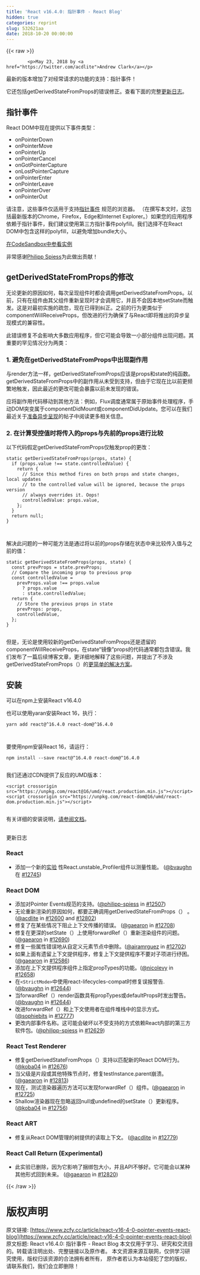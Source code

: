 ```yaml
---
title: 'React v16.4.0: 指针事件 - React Blog'
hidden: true
categories: reprint
slug: 532621aa
date: 2018-10-20 00:00:00
---
```


{{< raw >}}

            <p>May 23, 2018 by <a href="https://twitter.com/acdlite">Andrew Clark</a></p>
<p>最新的版本增加了对经常请求的功能的支持：指针事件！</p>
<p>它还包括getDerivedStateFromProps的错误修正。查看下面的完整<a href="https://reactjs.org/blog/2018/05/23/react-v-16-4.html#bugfix-for-getderivedstatefromprops/#changelog">更新日志</a>。</p>
<h2><a href="https://reactjs.org/blog/2018/05/23/react-v-16-4.html#bugfix-for-getderivedstatefromprops/#pointer-events"></a>指针事件</h2>
<p>React DOM中现在提供以下事件类型：</p>
<ul>
<li>onPointerDown</li>
<li>onPointerMove</li>
<li>onPointerUp</li>
<li>onPointerCancel</li>
<li>onGotPointerCapture</li>
<li>onLostPointerCapture</li>
<li>onPointerEnter</li>
<li>onPointerLeave</li>
<li>onPointerOver</li>
<li>onPointerOut</li>
</ul>
<p>请注意，这些事件仅适用于支持<a href="https://developer.mozilla.org/en-US/docs/Web/API/Pointer_events">指针事件</a> 规范的浏览器。 （在撰写本文时，这包括最新版本的Chrome，Firefox，Edge和Internet Explorer。）如果您的应用程序依赖于指针事件，我们建议使用第三方指针事件polyfill。我们选择不在React DOM中包含这样的polyfill，以避免增加bundle大小。</p>
<p><a href="https://codesandbox.io/api/v1/sandboxes/define?parameters=N4IgZglgNgpgziAXKADgQwMYGs0HMYB0AVnAPYB2SoGFALjObVSACYwoNvkYTzMBOMTE0QgoaenCYAaEIOEBaFqQC2SMRPhMAvrtkRybAB7EEyEDUYMRICCpSl-tAAQAlIRhdh-q5wHJ5Tz8AbgAdcjsHJzcPWgARAHkAWWdvXwDYpVUQ8PDLKWcAYQBJV0KAGQBRAH0AZWKALUrnAF5nAA4AVjDyPPE4OGc4_jwAIVIjZxgjekNB92ECQtUHcmtnYHDnZylNVo2t7ecACzQ4QrQUWgBXQURUtCg4GGlD7Z5-DFhymDBae_aAAZXuQjs4Pl8YAAVUgoAHAw7aHrbCBwYZ4XAGXD7MCPZ7I5woQQANwgpGucB-f32gIJRJgpPJcBhKBpPUOFDipAA7qC2gz1i0AHwHUFHWjHVEEVHo3CY8jYtq0fjXGAE7YCxgEWhofj4WgEZ60AAKpAM9H4FyutxgAApNQaHOaYPxiiwAJTssXbAD0PucAHUYDtaI5gxLgwYILQII9waRHCwDJpBqHnAAjYNodOwZxpjCPDDXcT0PPHYMYU4K-BvZx-5wll3OCgEWsSqXTZXCU1waNk8hxGBQHX24nWT2Ir3bChJUhj_YO1oizbe5wQMDOW0AQnbcGlaJGcqx7tFYO2ghu_HI6uc2lr-RcwFgf2kedh2n2u4InZGnh7fc5IcRwdCdelXL8jVqHV6FtW1gAhb5floV8EOhd8T2FTcVzPcEIE-RC_nuVCqRcABqBskJBHDUJZIi8MhFlnHI0MUCoo5tHdUDtiRXIxQoABVVl-THRgl03L8ZUPeVFQeJ4YC45tyAAcVIWgrUvYNhMFEUIJgWgoM0ODTnOS4NPuZVVQ4gkKHKUgpHUm0FxElxhTbSU90g6C7WAYyHLuWTnis3iNRmX8TTsgCByAtAnO008jgfCjqS0rV0HwAANG9EpY2LUrwGAAE0sooAo2GHGK2mws9n3-JKXAUMspXpRkKRItiwRY8zYWcBqv2askKRZdrbxvPqSQGykkP2GrRvcgh-qZRilVhG8L1uUEyp1AkeLA89OBdW0Tyq94SsfXzTJtFD6II5DcPwtCUA_JU5t2egpwS06MwmKCAE9c0q2ttnTRMXXuPwAEYUEmMgoAgFhnAAYhYABOFGUb8YbthUXV5TB8HASh5xAWcAAmAmjAxwHnBUAwAAkYAgXBjlqgAWQEEVXbZuThiU8fZgBSSnOcJCKYwoMHBBLCAxyFsEdvvT7UN-_74rBbmWF5opSgqGp6iaTGTgZpnapKMoqjqRpKgN4H-DYfhXDQJMKXuU2dYtpo61Jg2HF7MXyDB7MYeuehZeqpC6Putqqc6u6GNha3MCwXAfGuQxligRx7nO61BGcAB-fwc1VPxnDB5OYAYUOOvJSsAEFPH7MHyAoGAq5G4KjjWq9NypgAeJNiRDP6YBaYBgaMZWYG0IUqe2fvpdno4pGH0eldoYe72FsEKFNZ1-C5XlR6_TkeXITecO38hd6sfhZzHI-5pnOcp8X6cr7NG_BIfqUBMe1_FOvhaC43Ahzfz3L_c-F834qXCnvPyI9gDH2UqpeBkCoE2TsrAm-8CwEEAwfZC6gg0Fnh9DPYWvcfQDzIWCBSm9N7hAWJ4RISQCCCEMAdQ4vdZTjEmKQtiygiwqGsAQfUlRYBCMYKMH6bpbQBATLQPw7pwigRANofQ7CTDMxUFAZglhZg2HnoPOGLRQhyHkaYoUFCqGqN0EAA">在CodeSandbox中参看实例</a></p>
<p>非常感谢<a href="https://github.com/philipp-spiess">Philipp Spiess</a>为此做出贡献！</p>
<h2><a href="https://reactjs.org/blog/2018/05/23/react-v-16-4.html#bugfix-for-getderivedstatefromprops/#bugfix-for-getderivedstatefromprops"></a>getDerivedStateFromProps的修改</h2>
<p>无论更新的原因如何，每次呈现组件时都会调用getDerivedStateFromProps。以前，只有在组件由其父组件重新呈现时才会调用它，并且不会因本地setState而触发。这是对最初实施的疏忽，现在已得到纠正。之前的行为更类似于componentWillReceiveProps，但改进的行为确保了与React即将推出的异步呈现模式的兼容性。</p>
<p>此错误修复不会影响大多数应用程序，但它可能会导致一小部分组件出现问题。其重要的罕见情况分为两类：</p>
<h3><a href="https://reactjs.org/blog/2018/05/23/react-v-16-4.html#bugfix-for-getderivedstatefromprops/#1-avoid-side-effects-in-getderivedstatefromprops"></a>1. 避免在getDerivedStateFromProps中出现副作用</h3>
<p>与render方法一样，getDerivedStateFromProps应该是props和state的纯函数。 getDerivedStateFromProps中的副作用从未受到支持，但由于它现在比以前更频繁地触发，因此最近的更改可能会暴露以前未发现的错误。</p>
<p>应将副作用代码移动到其他方法：例如，Flux调度通常属于原始事件处理程序，手动DOM突变属于componentDidMount或componentDidUpdate。您可以在我们最近关于<a href="https://reactjs.org/blog/2018/03/27/update-on-async-rendering.html">准备异步呈现</a>的帖子中阅读更多相关信息。</p>
<h3><a href="https://reactjs.org/blog/2018/05/23/react-v-16-4.html#bugfix-for-getderivedstatefromprops/#2-compare-incoming-props-to-previous-props-when-computing-controlled-values"></a>2. 在计算受控值时将传入的props与先前的props进行比较</h3>
<p>以下代码假定getDerivedStateFromProps仅触发prop的更改：</p>
<pre><code class="hljs pf">static getDerivedStateFromProps(props, <span class="hljs-keyword">state</span>) {
  if (props.value !== <span class="hljs-keyword">state</span>.controlledValue) {
    return {
      // Since this method fires <span class="hljs-keyword">on</span> both props and <span class="hljs-keyword">state</span> changes, local updates
      // <span class="hljs-keyword">to</span> the controlled value will be ignored, because the props version
      // always overrides it. Oops!
      controlledValue: props.value,
    };
  }
  return null;
}

</code></pre><p>解决此问题的一种可能方法是通过将以前的props存储在状态中来比较传入值与之前的值：</p>
<pre><code class="hljs pf">static getDerivedStateFromProps(props, <span class="hljs-keyword">state</span>) {
  const prevProps = <span class="hljs-keyword">state</span>.prevProps;
  // Compare the incoming prop <span class="hljs-keyword">to</span> previous prop
  const controlledValue =
    prevProps.value !== props.value
      ? props.value
      : <span class="hljs-keyword">state</span>.controlledValue;
  return {
    // Store the previous props <span class="hljs-keyword">in</span> <span class="hljs-keyword">state</span>
    prevProps: props,
    controlledValue,
  };
}

</code></pre><p>但是，无论是使用较新的getDerivedStateFromProps还是遗留的componentWillReceiveProps，在state“镜像”props的代码通常都包含错误。我们发布了一篇后续博客文章，更详细地解释了这些问题，并提出了不涉及getDerivedStateFromProps（）的<a href="https://reactjs.org/blog/2018/06/07/you-probably-dont-need-derived-state.html">更简单的解决方案</a>。</p>
<h2><a href="https://reactjs.org/blog/2018/05/23/react-v-16-4.html#bugfix-for-getderivedstatefromprops/#installation"></a>安装</h2>
<p>可以在npm上安装React v16.4.0</p>
<p>也可以使用yaran安装React 16，执行：</p>
<pre><code class="hljs lsl">yarn add react@^<span class="hljs-number">16.4</span><span class="hljs-number">.0</span> react-dom@^<span class="hljs-number">16.4</span><span class="hljs-number">.0</span>

</code></pre><p>要使用npm安装React 16，请运行：</p>
<pre><code class="hljs lsl">npm install --save react@^<span class="hljs-number">16.4</span><span class="hljs-number">.0</span> react-dom@^<span class="hljs-number">16.4</span><span class="hljs-number">.0</span>

</code></pre><p>我们还通过CDN提供了反应的UMD版本：</p>
<pre><code class="hljs xml"><span class="hljs-tag">&lt;<span class="hljs-name">script</span> <span class="hljs-attr">crossorigin</span> <span class="hljs-attr">src</span>=<span class="hljs-string">"https://unpkg.com/react@16/umd/react.production.min.js"</span>&gt;</span><span class="undefined"></span><span class="hljs-tag">&lt;/<span class="hljs-name">script</span>&gt;</span>
<span class="hljs-tag">&lt;<span class="hljs-name">script</span> <span class="hljs-attr">crossorigin</span> <span class="hljs-attr">src</span>=<span class="hljs-string">"https://unpkg.com/react-dom@16/umd/react-dom.production.min.js"</span>&gt;</span><span class="undefined"></span><span class="hljs-tag">&lt;/<span class="hljs-name">script</span>&gt;</span>

</code></pre><p>有关详细的安装说明，<a href="https://reactjs.org/docs/installation.html">请参阅文档</a>。</p>
<h2><a href="https://reactjs.org/blog/2018/05/23/react-v-16-4.html#bugfix-for-getderivedstatefromprops/#changelog"></a></h2>
<p>更新日志</p>
<h3><a href="https://reactjs.org/blog/2018/05/23/react-v-16-4.html#bugfix-for-getderivedstatefromprops/#react"></a>React</h3>
<ul>
<li>添加一个新的<a href="https://github.com/reactjs/rfcs/pull/51">实验</a> 性React.unstable_Profiler组件以测量性能。 (<a href="https://github.com/bvaughn">@bvaughn</a> 在 <a href="https://github.com/facebook/react/pull/12745">#12745</a>)</li>
</ul>
<h3><a href="https://reactjs.org/blog/2018/05/23/react-v-16-4.html#bugfix-for-getderivedstatefromprops/#react-dom"></a>React DOM</h3>
<ul>
<li>添加对Pointer Events规范的支持。(<a href="https://github.com/philipp-spiess">@philipp-spiess</a> in <a href="https://github.com/facebook/react/pull/12507">#12507</a>)</li>
<li>无论重新渲染的原因如何，都要正确调用getDerivedStateFromProps（） 。(<a href="https://github.com/acdlite">@acdlite</a> in <a href="https://github.com/facebook/react/pull/12600">#12600</a> and <a href="https://github.com/facebook/react/pull/12802">#12802</a>)</li>
<li>修复了在某些情况下阻止上下文传播的错误。 (<a href="https://github.com/gaearon">@gaearon</a> in <a href="https://github.com/facebook/react/pull/12708">#12708</a>)</li>
<li>修复在更深的setState（）上使用forwardRef（）重新渲染组件的问题。 (<a href="https://github.com/gaearon">@gaearon</a> in <a href="https://github.com/facebook/react/pull/12690">#12690</a>)</li>
<li>修复一些属性错误地从自定义元素节点中删除。(<a href="https://github.com/airamrguez">@airamrguez</a> in <a href="https://github.com/facebook/react/pull/12702">#12702</a>)</li>
<li>如果上面有遗留上下文提供程序，修复上下文提供程序不要对子项进行纾困。(<a href="https://github.com/gaearon">@gaearon</a> in <a href="https://github.com/facebook/react/pull/12586">#12586</a>)</li>
<li>添加在上下文提供程序组件上指定propTypes的功能。(<a href="https://github.com/nicolevy">@nicolevy</a> in <a href="https://github.com/facebook/react/pull/12658">#12658</a>)</li>
<li>在<code>&lt;StrictMode&gt;</code>中使用react-lifecycles-compat时修复误报警告. (<a href="https://github.com/bvaughn">@bvaughn</a> in <a href="https://github.com/facebook/react/pull/12644">#12644</a>)</li>
<li>当forwardRef（）render函数具有propTypes或defaultProps时发出警告。(<a href="https://github.com/bvaughn">@bvaughn</a> in <a href="https://github.com/facebook/react/pull/12644">#12644</a>)</li>
<li>改进forwardRef（）和上下文使用者在组件堆栈中的显示方式。(<a href="https://github.com/sophiebits">@sophiebits</a> in <a href="https://github.com/facebook/react/pull/12777">#12777</a>)</li>
<li>更改内部事件名称。这可能会破坏以不受支持的方式依赖React内部的第三方软件包。(<a href="https://github.com/philipp-spiess">@philipp-spiess</a> in <a href="https://github.com/facebook/react/pull/12629">#12629</a>)</li>
</ul>
<h3><a href="https://reactjs.org/blog/2018/05/23/react-v-16-4.html#bugfix-for-getderivedstatefromprops/#react-test-renderer"></a>React Test Renderer</h3>
<ul>
<li>修复getDerivedStateFromProps（）支持以匹配新的React DOM行为。(<a href="https://github.com/koba04">@koba04</a> in <a href="https://github.com/facebook/react/pull/12676">#12676</a>)</li>
<li>当父级是片段或其他特殊节点时，修复testInstance.parent崩溃。
(<a href="https://github.com/gaearon">@gaearon</a> in <a href="https://github.com/facebook/react/pull/12813">#12813</a>)</li>
<li>现在，测试渲染器遍历方法可以发现forwardRef（）组件。(<a href="https://github.com/gaearon">@gaearon</a> in <a href="https://github.com/facebook/react/pull/12725">#12725</a>)</li>
<li>Shallow渲染器现在忽略返回null或undefined的setState（）更新程序。(<a href="https://github.com/koba04">@koba04</a> in <a href="https://github.com/facebook/react/pull/12756">#12756</a>)</li>
</ul>
<h3><a href="https://reactjs.org/blog/2018/05/23/react-v-16-4.html#bugfix-for-getderivedstatefromprops/#react-art"></a>React ART</h3>
<ul>
<li>修复从React DOM管理的树提供的读取上下文。
(<a href="https://github.com/acdlite">@acdlite</a> in <a href="https://github.com/facebook/react/pull/12779">#12779</a>)</li>
</ul>
<h3><a href="https://reactjs.org/blog/2018/05/23/react-v-16-4.html#bugfix-for-getderivedstatefromprops/#react-call-return-experimental"></a>React Call Return (Experimental)</h3>
<ul>
<li>此实验已删除，因为它影响了捆绑包大小，并且API不够好。它可能会以某种其他形式回到未来。
(<a href="https://github.com/gaearon">@gaearon</a> in <a href="https://github.com/facebook/react/pull/12820">#12820</a>)</li>
</ul>

          
{{< /raw >}}

# 版权声明
原文链接: [https://www.zcfy.cc/article/react-v16-4-0-pointer-events-react-blog](https://www.zcfy.cc/article/react-v16-4-0-pointer-events-react-blog)
原文标题: React v16.4.0: 指针事件 - React Blog
本文仅用于学习、研究和交流目的。转载请注明出处、完整链接以及原作者。
本文资源来源互联网，仅供学习研究使用，版权归该资源的合法拥有者所有，
原作者若认为本站侵犯了您的版权，请联系我们，我们会立即删除！
